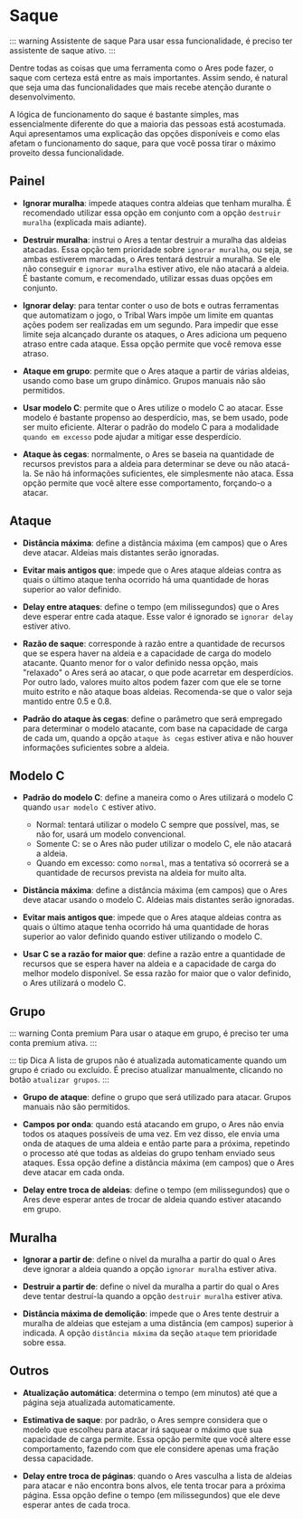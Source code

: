 <script setup>
import FlexImage from '../../components/FlexImage.vue';
</script>

# Saque

::: warning Assistente de saque
Para usar essa funcionalidade, é preciso ter assistente de saque ativo.
:::

Dentre todas as coisas que uma ferramenta como o Ares pode fazer, o saque com certeza está entre as mais importantes. Assim sendo, é natural que seja uma das funcionalidades que mais recebe atenção durante o desenvolvimento.

A lógica de funcionamento do saque é bastante simples, mas essencialmente diferente do que a maioria das pessoas está acostumada. Aqui apresentamos uma explicação das opções disponíveis e como elas afetam o funcionamento do saque, para que você possa tirar o máximo proveito dessa funcionalidade.

## Painel

<FlexImage src="/screenshots/panel-plunder.png" alt="Saque - Painel" />

- **Ignorar muralha**: impede ataques contra aldeias que tenham muralha. É recomendado utilizar essa opção em conjunto com a opção `destruir muralha` (explicada mais adiante).

- **Destruir muralha**: instrui o Ares a tentar destruir a muralha das aldeias atacadas. Essa opção tem prioridade sobre `ignorar muralha`, ou seja, se ambas estiverem marcadas, o Ares tentará destruir a muralha. Se ele não conseguir e `ignorar muralha` estiver ativo, ele não atacará a aldeia. É bastante comum, e recomendado, utilizar essas duas opções em conjunto.

- **Ignorar delay**: para tentar conter o uso de bots e outras ferramentas que automatizam o jogo, o Tribal Wars impõe um limite em quantas ações podem ser realizadas em um segundo. Para impedir que esse limite seja alcançado durante os ataques, o Ares adiciona um pequeno atraso entre cada ataque. Essa opção permite que você remova esse atraso.

- **Ataque em grupo**: permite que o Ares ataque a partir de várias aldeias, usando como base um grupo dinâmico. Grupos manuais não são permitidos.

- **Usar modelo C**: permite que o Ares utilize o modelo C ao atacar. Esse modelo é bastante propenso ao desperdício, mas, se bem usado, pode ser muito eficiente. Alterar o padrão do modelo C para a modalidade `quando em excesso` pode ajudar a mitigar esse desperdício.

- **Ataque às cegas**: normalmente, o Ares se baseia na quantidade de recursos previstos para a aldeia para determinar se deve ou não atacá-la. Se não há informações suficientes, ele simplesmente não ataca. Essa opção permite que você altere esse comportamento, forçando-o a atacar.

## Ataque
- **Distância máxima**: define a distância máxima (em campos) que o Ares deve atacar. Aldeias mais distantes serão ignoradas.

- **Evitar mais antigos que**: impede que o Ares ataque aldeias contra as quais o último ataque tenha ocorrido há uma quantidade de horas superior ao valor definido.

- **Delay entre ataques**: define o tempo (em milissegundos) que o Ares deve esperar entre cada ataque. Esse valor é ignorado se `ignorar delay` estiver ativo.

- **Razão de saque**: corresponde à razão entre a quantidade de recursos que se espera haver na aldeia e a capacidade de carga do modelo atacante. Quanto menor for o valor definido nessa opção, mais "relaxado" o Ares será ao atacar, o que pode acarretar em desperdícios. Por outro lado, valores muito altos podem fazer com que ele se torne muito estrito e não ataque boas aldeias. Recomenda-se que o valor seja mantido entre 0.5 e 0.8.

- **Padrão do ataque às cegas**: define o parâmetro que será empregado para determinar o modelo atacante, com base na capacidade de carga de cada um, quando a opção `ataque às cegas` estiver ativa e não houver informações suficientes sobre a aldeia.

## Modelo C
- **Padrão do modelo C**: define a maneira como o Ares utilizará o modelo C quando `usar modelo C` estiver ativo.
  - Normal: tentará utilizar o modelo C sempre que possível, mas, se não for, usará um modelo convencional.
  - Somente C: se o Ares não puder utilizar o modelo C, ele não atacará a aldeia.
  - Quando em excesso: como `normal`, mas a tentativa só ocorrerá se a quantidade de recursos prevista na aldeia for muito alta.

- **Distância máxima**: define a distância máxima (em campos) que o Ares deve atacar usando o modelo C. Aldeias mais distantes serão ignoradas.

- **Evitar mais antigos que**: impede que o Ares ataque aldeias contra as quais o último ataque tenha ocorrido há uma quantidade de horas superior ao valor definido quando estiver utilizando o modelo C.

- **Usar C se a razão for maior que**: define a razão entre a quantidade de recursos que se espera haver na aldeia e a capacidade de carga do melhor modelo disponível. Se essa razão for maior que o valor definido, o Ares utilizará o modelo C.

## Grupo
::: warning Conta premium
Para usar o ataque em grupo, é preciso ter uma conta premium ativa.
:::

::: tip Dica
A lista de grupos não é atualizada automaticamente quando um grupo é criado ou excluído. É preciso atualizar manualmente, clicando no botão `atualizar grupos`.
:::

- **Grupo de ataque**: define o grupo que será utilizado para atacar. Grupos manuais não são permitidos.

- **Campos por onda**: quando está atacando em grupo, o Ares não envia todos os ataques possíveis de uma vez. Em vez disso, ele envia uma onda de ataques de uma aldeia e então parte para a próxima, repetindo o processo até que todas as aldeias do grupo tenham enviado seus ataques. Essa opção define a distância máxima (em campos) que o Ares deve atacar em cada onda.

- **Delay entre troca de aldeias**: define o tempo (em milissegundos) que o Ares deve esperar antes de trocar de aldeia quando estiver atacando em grupo.

## Muralha
- **Ignorar a partir de**: define o nível da muralha a partir do qual o Ares deve ignorar a aldeia quando a opção `ignorar muralha` estiver ativa.

- **Destruir a partir de**: define o nível da muralha a partir do qual o Ares deve tentar destruí-la quando a opção `destruir muralha` estiver ativa.

- **Distância máxima de demolição**: impede que o Ares tente destruir a muralha de aldeias que estejam a uma distância (em campos) superior à indicada. A opção `distância máxima` da seção `ataque` tem prioridade sobre essa.

## Outros
- **Atualização automática**: determina o tempo (em minutos) até que a página seja atualizada automaticamente.

- **Estimativa de saque**: por padrão, o Ares sempre considera que o modelo que escolheu para atacar irá saquear o máximo que sua capacidade de carga permite. Essa opção permite que você altere esse comportamento, fazendo com que ele considere apenas uma fração dessa capacidade.

- **Delay entre troca de páginas**: quando o Ares vasculha a lista de aldeias para atacar e não encontra bons alvos, ele tenta trocar para a próxima página. Essa opção define o tempo (em milissegundos) que ele deve esperar antes de cada troca.